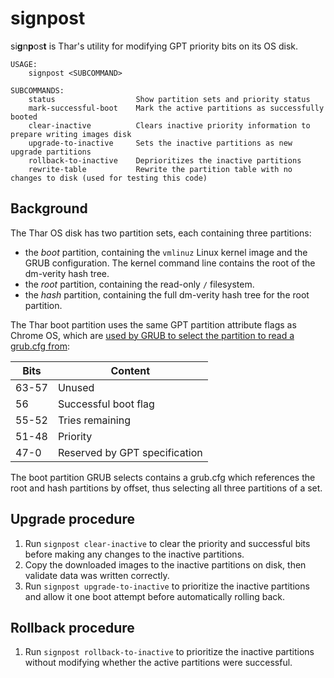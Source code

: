 # signpost

si**g**n**p**os**t** is Thar's utility for modifying GPT priority bits on its OS disk.

```plain
USAGE:
    signpost <SUBCOMMAND>

SUBCOMMANDS:
    status                  Show partition sets and priority status
    mark-successful-boot    Mark the active partitions as successfully booted
    clear-inactive          Clears inactive priority information to prepare writing images disk
    upgrade-to-inactive     Sets the inactive partitions as new upgrade partitions
    rollback-to-inactive    Deprioritizes the inactive partitions
    rewrite-table           Rewrite the partition table with no changes to disk (used for testing this code)
```

## Background

The Thar OS disk has two partition sets, each containing three partitions:

* the *boot* partition, containing the `vmlinuz` Linux kernel image and the GRUB configuration. The kernel command line contains the root of the dm-verity hash tree.
* the *root* partition, containing the read-only `/` filesystem.
* the *hash* partition, containing the full dm-verity hash tree for the root partition.

The Thar boot partition uses the same GPT partition attribute flags as Chrome OS, which are [used by GRUB to select the partition to read a grub.cfg from](../../packages/grub/gpt.patch):

| Bits | Content |
|-|-|
| 63-57 | Unused |
| 56 | Successful boot flag |
| 55-52 | Tries remaining |
| 51-48 | Priority |
| 47-0 | Reserved by GPT specification |

The boot partition GRUB selects contains a grub.cfg which references the root and hash partitions by offset, thus selecting all three partitions of a set.

## Upgrade procedure

1. Run `signpost clear-inactive` to clear the priority and successful bits before making any changes to the inactive partitions.
2. Copy the downloaded images to the inactive partitions on disk, then validate data was written correctly.
3. Run `signpost upgrade-to-inactive` to prioritize the inactive partitions and allow it one boot attempt before automatically rolling back.

## Rollback procedure

1. Run `signpost rollback-to-inactive` to prioritize the inactive partitions without modifying whether the active partitions were successful.
